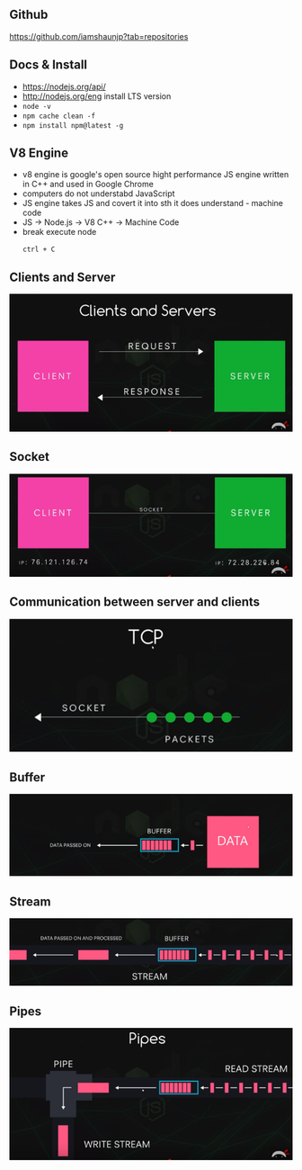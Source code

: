 ## Github
https://github.com/iamshaunjp?tab=repositories

## Docs & Install
* https://nodejs.org/api/
* http://nodejs.org/eng install LTS version
* `node -v`
* `npm cache clean -f`
* `npm install npm@latest -g`

## V8 Engine
* v8 engine is google's open source hight performance JS engine written in C++ and used in Google Chrome
* computers do not understabd JavaScript
* JS engine takes JS and covert it into sth it does understand - machine code
* JS -> Node.js -> V8 C++ -> Machine Code
* break execute node
    ```
    ctrl + C
    ```

## Clients and Server
![](client-server.png)
## Socket
![](socket.png)
## Communication between server and clients
![](tcp.png)
## Buffer
![](buffer.png)
## Stream
![](stream.png)
## Pipes
![](pipes.png)